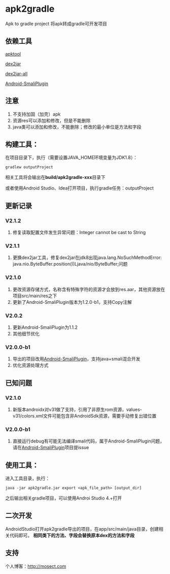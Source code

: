 # apk2gradle
Apk to gradle project
将apk转成gradle可开发项目

## 依赖工具
[apktool](https://ibotpeaches.github.io/Apktool/)

[dex2jar](https://github.com/pxb1988/dex2jar)

[dex2jar-all](https://github.com/Mosect/dex2jar-all)

[Android-SmaliPlugin](https://github.com/Mosect/Android-SmaliPlugin)

## 注意
1. 不支持加固（加壳）apk
2. 资源res可以添加和修改，但是不能删除
3. java类可以添加和修改，不能删除；修改的最小单位是方法和字段

## 构建工具：
在项目目录下，执行（需要设置JAVA_HOME环境变量为JDK1.8）：
```
gradlew outputProject
```
相关工具将会输出在**build/apk2gradle-xxx**目录下

或者使用Android Studio、Idea打开项目，执行gradle任务：outputProject

## 更新记录

### V2.1.2
1. 修复读取配置文件发生异常问题：Integer cannot be cast to String

### V2.1.1
1. 更换dex2jar工具，修复dex2jar在jdk8出现java.lang.NoSuchMethodError: java.nio.ByteBuffer.position(I)Ljava/nio/ByteBuffer;问题

### V2.1.0
1. 更改资源存储方式，名称含有特殊字符的资源才会放到res.aar，其他资源放在项目src/main/res之下
2. 更新了Android-SmaliPlugin版本为1.2.0-b1，支持Copy注解

### V2.0.2
1. 更新Android-SmaliPlugin为1.1.2
2. 其他细节优化


### V2.0.0-b1

1. 导出的项目改用[Android-SmaliPlugin](https://github.com/Mosect/Android-SmaliPlugin)，支持java+smali混合开发
2. 优化资源处理方式

## 已知问题

### V2.1.0
1. 新版本androidx对v31做了支持，引用了非原生rom资源，values-v31/colors.xml文件可能包含非AndroidSdk资源，需要手动修复出错位置

### V2.0.0-b1
1. 直接运行debug有可能无法编译smali代码，属于Android-SmaliPlugin问题，请在[Android-SmaliPlugin](https://github.com/Mosect/Android-SmaliPlugin)项目提issue


## 使用工具：
进入工具目录，执行：
```
java -jar apk2gradle.jar export <apk_file_path> [output_dir]
```
之后输出相关gradle项目，可以使用Androi Studio 4.+打开

## 二次开发
AndroidStudio打开apk2gradle导出的项目，在app/src/main/java目录，创建相关代码即可。
**相同类下的方法、字段会替换原本dex的方法和字段**

## 支持
个人博客：http://mosect.com
